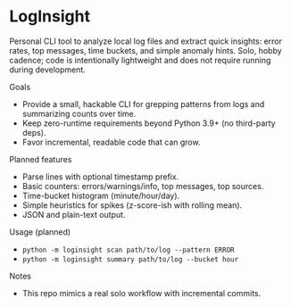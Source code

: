 LogInsight
=========

Personal CLI tool to analyze local log files and extract quick insights: error rates, top messages, time buckets, and simple anomaly hints. Solo, hobby cadence; code is intentionally lightweight and does not require running during development.

Goals
- Provide a small, hackable CLI for grepping patterns from logs and summarizing counts over time.
- Keep zero-runtime requirements beyond Python 3.9+ (no third-party deps).
- Favor incremental, readable code that can grow.

Planned features
- Parse lines with optional timestamp prefix.
- Basic counters: errors/warnings/info, top messages, top sources.
- Time-bucket histogram (minute/hour/day).
- Simple heuristics for spikes (z-score-ish with rolling mean).
- JSON and plain-text output.

Usage (planned)
- `python -m loginsight scan path/to/log --pattern ERROR`
- `python -m loginsight summary path/to/log --bucket hour`

Notes
- This repo mimics a real solo workflow with incremental commits.

